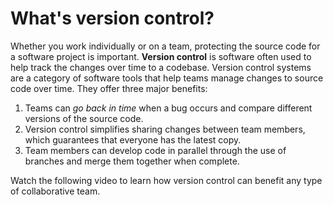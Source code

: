 # What's version control?

Whether you work individually or on a team, protecting the source code for a software project is important. **Version control** is software often used to help track the changes over time to a codebase. Version control systems are a category of software tools that help teams manage changes to source code over time. They offer three major benefits:

1.  Teams can _go back in time_ when a bug occurs and compare different versions of the source code.
2.  Version control simplifies sharing changes between team members, which guarantees that everyone has the latest copy.
3.  Team members can develop code in parallel through the use of branches and merge them together when complete.

Watch the following video to learn how version control can benefit any type of collaborative team.
